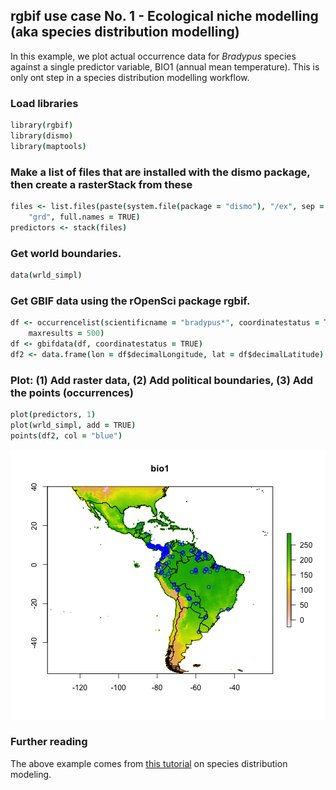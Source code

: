 ## rgbif use case No. 1 - Ecological niche modelling (aka species distribution modelling)

In this example, we plot actual occurrence data for *Bradypus* species against a single predictor variable, BIO1 (annual mean temperature). This is only ont step in a species distribution modelling workflow.




### Load libraries


```coffee
library(rgbif)
library(dismo)
library(maptools)
```


### Make a list of files that are installed with the dismo package, then create a rasterStack from these


```coffee
files <- list.files(paste(system.file(package = "dismo"), "/ex", sep = ""), 
    "grd", full.names = TRUE)
predictors <- stack(files)
```


### Get world boundaries.


```coffee
data(wrld_simpl)
```


### Get GBIF data using the rOpenSci package rgbif.


```coffee
df <- occurrencelist(scientificname = "bradypus*", coordinatestatus = TRUE, 
    maxresults = 500)
df <- gbifdata(df, coordinatestatus = TRUE)
df2 <- data.frame(lon = df$decimalLongitude, lat = df$decimalLatitude)
```


### Plot: (1) Add raster data, (2) Add political boundaries, (3) Add the points (occurrences)


```coffee
plot(predictors, 1)
plot(wrld_simpl, add = TRUE)
points(df2, col = "blue")
```

![plot of sdm4](figure/sdm4.png) 


### Further reading

The above example comes from [this tutorial][sdm] on species distribution modeling. 

[sdm]: http://cran.r-project.org/web/packages/dismo/vignettes/sdm.pdf
